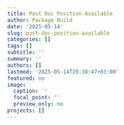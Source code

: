 ```yaml
---
title: Post Doc Position Available
author: Package Build
date: '2025-05-14'
slug: post-doc-position-available
categories: []
tags: []
subtitle: ''
summary: ''
authors: []
lastmod: '2025-05-14T20:38:47+03:00'
featured: no
image:
  caption: ''
  focal_point: ''
  preview_only: no
projects: []
---
```

